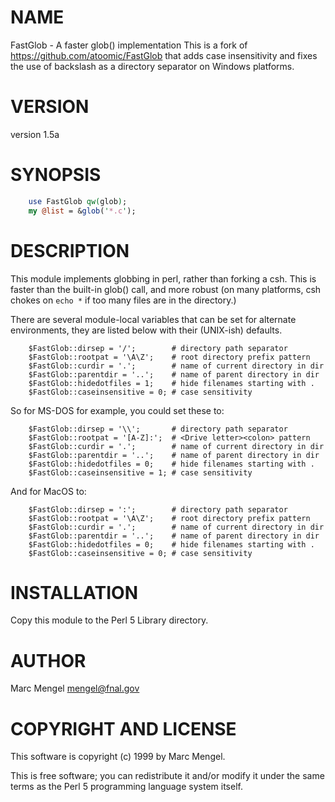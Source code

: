 # NAME

FastGlob - A faster glob() implementation
This is a fork of https://github.com/atoomic/FastGlob
that adds case insensitivity and fixes the use of backslash as a
directory separator on Windows platforms.

# VERSION

version 1.5a

# SYNOPSIS

```perl
    use FastGlob qw(glob);
    my @list = &glob('*.c');
```

# DESCRIPTION

This module implements globbing in perl, rather than forking a csh.
This is faster than the built-in glob() call, and more robust (on
many platforms, csh chokes on `echo *` if too many files are in the
directory.)

There are several module-local variables that can be set for 
alternate environments, they are listed below with their (UNIX-ish)
defaults.

```
    $FastGlob::dirsep = '/';        # directory path separator
    $FastGlob::rootpat = '\A\Z';    # root directory prefix pattern
    $FastGlob::curdir = '.';        # name of current directory in dir
    $FastGlob::parentdir = '..';    # name of parent directory in dir
    $FastGlob::hidedotfiles = 1;    # hide filenames starting with .
    $FastGlob::caseinsensitive = 0; # case sensitivity
```

So for MS-DOS for example, you could set these to:

```
    $FastGlob::dirsep = '\\';       # directory path separator
    $FastGlob::rootpat = '[A-Z]:';  # <Drive letter><colon> pattern
    $FastGlob::curdir = '.';        # name of current directory in dir
    $FastGlob::parentdir = '..';    # name of parent directory in dir
    $FastGlob::hidedotfiles = 0;    # hide filenames starting with .
    $FastGlob::caseinsensitive = 1; # case sensitivity
```

And for MacOS to:

```
    $FastGlob::dirsep = ':';        # directory path separator
    $FastGlob::rootpat = '\A\Z';    # root directory prefix pattern
    $FastGlob::curdir = '.';        # name of current directory in dir
    $FastGlob::parentdir = '..';    # name of parent directory in dir
    $FastGlob::hidedotfiles = 0;    # hide filenames starting with .
    $FastGlob::caseinsensitive = 0; # case sensitivity
```

# INSTALLATION

Copy this module to the Perl 5 Library directory.

# AUTHOR

Marc Mengel <mengel@fnal.gov>

# COPYRIGHT AND LICENSE

This software is copyright (c) 1999 by Marc Mengel.

This is free software; you can redistribute it and/or modify it under
the same terms as the Perl 5 programming language system itself.
